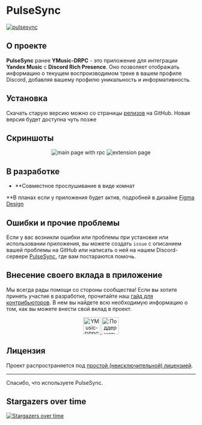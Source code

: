 # PulseSync
<a href="https://discord.gg/qy42uGTzRy">
     <img alt="pulsesync" src="https://github.com/user-attachments/assets/4fa03fe1-c4ed-49f5-806b-2a182153b75c">
</a>

## О проекте

**PulseSync** ранее **YMusic-DRPC** - это приложение для интеграции **Yandex Music** с **Discord Rich Presence**. Оно позволяет отображать информацию о текущем воспроизводимом треке в вашем профиле Discord, добавляя вашему профилю уникальность и информативность.

## Установка

Скачать старую версию можно со страницы [релизов](https://github.com/PulseSync-LLC/YMusic-DRPC/releases) на GitHub. Новая версия будет доступна чуть позже

## Скриншоты

<p align="center">
     <img alt="main page with rpc" src="https://github.com/user-attachments/assets/51da4c75-8573-486c-8a6a-6dd815b1e622">
     <img alt="extension page" src="https://github.com/user-attachments/assets/c707af55-84bc-48aa-bd03-40848d964848">
</p>


## В разработке
- **Совместное прослушивание в виде комнат

**В планах если у приложения будет актив, подробней в дизайне [Figma Design](https://www.figma.com/design/jjfbkZ7VmUoAOhYecPJpLQ/pulsesync?t=Ul32BGAz6Dg3eNKt-0)

## Ошибки и прочие проблемы

Если у вас возникли ошибки или проблемы при установке или использовании приложения, вы можете создать `issue` с описанием вашей проблемы на GitHub или написать о ней на нашем Discord-сервере [PulseSync](https://discord.gg/qy42uGTzRy), где вам постараются помочь.

## Внесение своего вклада в приложение

Мы всегда рады помощи со стороны сообщества! Если вы хотите принять участие в разработке, прочитайте наш [гайд для контрибьюторов](https://github.com/PulseSync-LLC/YMusic-DRPC/blob/patcher/CONTRIBUTING.md). В нем вы найдете всю необходимую информацию о том, как вы можете внести свой вклад в проект.

<p align="center">
   <a href="https://boosty.to/evt">
      <img height="45" alt="YMusic-DRPC приглашение" src="https://github.com/PulseSync-LLC/YMusic-DRPC/assets/44835662/b3732e94-cd11-4a11-bce3-3cf0d2c479af">
   </a>
   <a href="https://discord.gg/qy42uGTzRy">
      <img height="45" alt="Поддержать на Boosty" src="https://github.com/PulseSync-LLC/YMusic-DRPC/assets/44835662/2675c886-c609-47d0-804d-1f8504b8ba9c">
   </a>
</p>

## Лицензия

Проект распространяется под [простой (неисключительной) лицензией](https://github.com/PulseSync-LLC/YMusic-DRPC/blob/dev/LICENSE).

---

Спасибо, что используете PulseSync.

## Stargazers over time
[![Stargazers over time](https://starchart.cc/PulseSync-LLC/YMusic-DRPC.svg?variant=adaptive)](https://starchart.cc/PulseSync-LLC/YMusic-DRPC)
